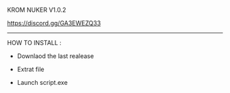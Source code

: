 KROM NUKER V1.0.2

https://discord.gg/GA3EWEZQ33

---

HOW TO INSTALL :

- Downlaod the last realease

- Extrat file

- Launch script.exe
